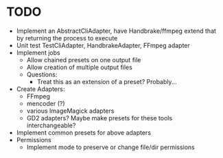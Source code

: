 # TODO #

* Implement an AbstractCliAdapter, have Handbrake/ffmpeg extend that by returning the process to execute
* Unit test TestCliAdapter, HandbrakeAdapter, FFmpeg adapter
* Implement jobs
	* Allow chained presets on one output file
	* Allow creation of multiple output files
	* Questions:
		* Treat this as an extension of a preset?  Probably...
* Create Adapters:
	* FFmpeg
	* mencoder (?)
	* various ImageMagick adapters
	* GD2 adapters?  Maybe make presets for these tools interchangeable?
* Implement common presets for above adapters
* Permissions
    * Implement mode to preserve or change file/dir permissions
